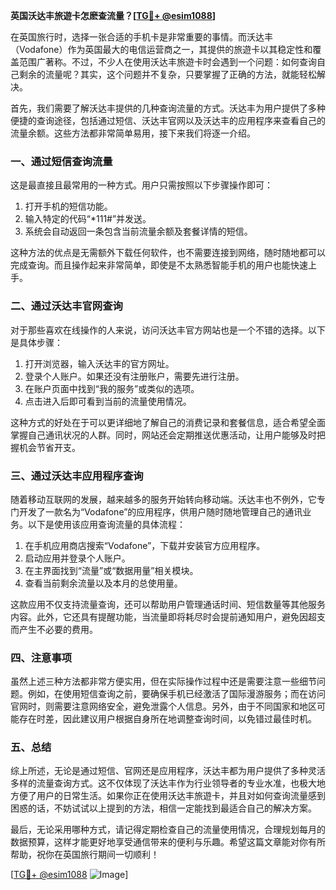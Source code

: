 **英国沃达丰旅遊卡怎麽查流量？[[TG💪+ @esim1088](https://t.me/s/esim1088)]**

在英国旅行时，选择一张合适的手机卡是非常重要的事情。而沃达丰（Vodafone）作为英国最大的电信运营商之一，其提供的旅遊卡以其稳定性和覆盖范围广著称。不过，不少人在使用沃达丰旅遊卡时会遇到一个问题：如何查询自己剩余的流量呢？其实，这个问题并不复杂，只要掌握了正确的方法，就能轻松解决。

首先，我们需要了解沃达丰提供的几种查询流量的方式。沃达丰为用户提供了多种便捷的查询途径，包括通过短信、沃达丰官网以及沃达丰的应用程序来查看自己的流量余额。这些方法都非常简单易用，接下来我们将逐一介绍。

### 一、通过短信查询流量

这是最直接且最常用的一种方式。用户只需按照以下步骤操作即可：

1. 打开手机的短信功能。
2. 输入特定的代码“*111#”并发送。
3. 系统会自动返回一条包含当前流量余额及套餐详情的短信。

这种方法的优点是无需额外下载任何软件，也不需要连接到网络，随时随地都可以完成查询。而且操作起来非常简单，即使是不太熟悉智能手机的用户也能快速上手。

### 二、通过沃达丰官网查询

对于那些喜欢在线操作的人来说，访问沃达丰官方网站也是一个不错的选择。以下是具体步骤：

1. 打开浏览器，输入沃达丰的官方网址。
2. 登录个人账户。如果还没有注册账户，需要先进行注册。
3. 在账户页面中找到“我的服务”或类似的选项。
4. 点击进入后即可看到当前的流量使用情况。

这种方式的好处在于可以更详细地了解自己的消费记录和套餐信息，适合希望全面掌握自己通讯状况的人群。同时，网站还会定期推送优惠活动，让用户能够及时把握机会节省开支。

### 三、通过沃达丰应用程序查询

随着移动互联网的发展，越来越多的服务开始转向移动端。沃达丰也不例外，它专门开发了一款名为“Vodafone”的应用程序，供用户随时随地管理自己的通讯业务。以下是使用该应用查询流量的具体流程：

1. 在手机应用商店搜索“Vodafone”，下载并安装官方应用程序。
2. 启动应用并登录个人账户。
3. 在主界面找到“流量”或“数据用量”相关模块。
4. 查看当前剩余流量以及本月的总使用量。

这款应用不仅支持流量查询，还可以帮助用户管理通话时间、短信数量等其他服务内容。此外，它还具有提醒功能，当流量即将耗尽时会提前通知用户，避免因超支而产生不必要的费用。

### 四、注意事项

虽然上述三种方法都非常方便实用，但在实际操作过程中还是需要注意一些细节问题。例如，在使用短信查询之前，要确保手机已经激活了国际漫游服务；而在访问官网时，则需要注意网络安全，避免泄露个人信息。另外，由于不同国家和地区可能存在时差，因此建议用户根据自身所在地调整查询时间，以免错过最佳时机。

### 五、总结

综上所述，无论是通过短信、官网还是应用程序，沃达丰都为用户提供了多种灵活多样的流量查询方式。这不仅体现了沃达丰作为行业领导者的专业水准，也极大地方便了用户的日常生活。如果你正在使用沃达丰旅遊卡，并且对如何查询流量感到困惑的话，不妨试试以上提到的方法，相信一定能找到最适合自己的解决方案。

最后，无论采用哪种方式，请记得定期检查自己的流量使用情况，合理规划每月的数据预算，这样才能更好地享受通信带来的便利与乐趣。希望这篇文章能对你有所帮助，祝你在英国旅行期间一切顺利！

[[TG💪+ @esim1088](https://t.me/s/esim1088) ![Image](https://i.postimg.cc/4NQfJmqS/Snipaste-2025-05-13-00-14-12.png)]
